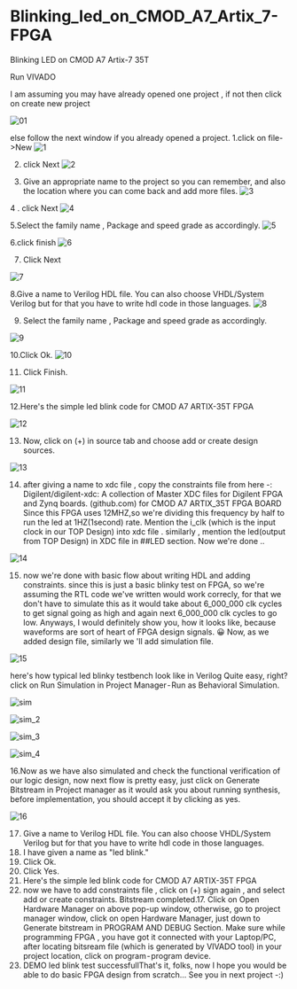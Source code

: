 # Blinking_led_on_CMOD_A7_Artix_7-FPGA
Blinking LED on CMOD A7 Artix-7 35T

Run VIVADO

I am assuming you may have already opened one project , if not then click on create new project

![01](https://user-images.githubusercontent.com/98607828/225977020-ee7f008a-b02f-4dac-9c61-df75a94231d5.jpg)

else
follow the next window if you already opened a project.
1.click on file->New
![1](https://user-images.githubusercontent.com/98607828/225977035-8bc01f1f-c4de-49f2-b3a6-65266a00466d.jpg)

  
2. click Next
 ![2](https://user-images.githubusercontent.com/98607828/225977298-ea52197a-dfb6-46d0-992c-9549622328e8.jpg)

 
3. Give an appropriate name to the project so you can remember, and also the location where you can come back and add more files.
![3](https://user-images.githubusercontent.com/98607828/225977345-63a67884-c7b1-4bd2-afb5-f1a241969294.jpg)

4 . click Next
![4](https://user-images.githubusercontent.com/98607828/225977417-6d778de9-311c-4866-af79-9c63bc4745a3.jpg)

5.Select the family name , Package and speed grade as accordingly.
![5](https://user-images.githubusercontent.com/98607828/225977518-2b7ee665-7553-47ab-9645-1ae96ed8c3b4.jpg)



6.click finish
![6](https://user-images.githubusercontent.com/98607828/225977683-15026cde-c50d-4228-aeec-843d7e063246.jpg)


7. Click Next

![7](https://user-images.githubusercontent.com/98607828/225977785-b9cc5851-acb7-4372-a60a-b6a6ade30226.jpg)

8.Give a name to Verilog HDL file. You can also choose VHDL/System Verilog but for that you have to write hdl code in those languages.
  ![8](https://user-images.githubusercontent.com/98607828/225977844-414071bd-7da6-4028-9861-60dcffc0eafd.jpg)


9. Select the family name , Package and speed grade as accordingly.

![9](https://user-images.githubusercontent.com/98607828/225977921-52b4d8ed-d6a7-41b4-a524-975393c4a346.jpg)


10.Click Ok.
![10](https://user-images.githubusercontent.com/98607828/225977973-47e30343-a0f1-42ed-9ccd-587fbf125da1.jpg)

11. Click Finish.

![11](https://user-images.githubusercontent.com/98607828/225978089-88201c90-f41e-4f3d-8828-2aff822797aa.jpg)


12.Here's the simple led blink code for CMOD A7 ARTIX-35T FPGA

  ![12](https://user-images.githubusercontent.com/98607828/225978153-38b24f94-4504-42cf-b36a-a482df28d46b.jpg)




13. Now, click on (+) in source tab and choose add or create design sources.


![13](https://user-images.githubusercontent.com/98607828/225978361-8f9bd540-61ae-4c08-8610-e60512f45498.jpg)


14. after giving a name to xdc file , copy the constraints file from here -:
Digilent/digilent-xdc: A collection of Master XDC files for Digilent FPGA and Zynq boards. (github.com)
for CMOD A7 ARTIX_35T FPGA BOARD
Since this FPGA uses 12MHZ,so we're dividing this frequency by half to run the led at 1HZ(1second) rate.
Mention the i_clk (which is the input clock in our TOP Design) into xdc file .
similarly , mention the led(output from TOP Design) in XDC file in ##LED section.
Now we're done ..

![14](https://user-images.githubusercontent.com/98607828/225978408-c9840f8e-0dba-4c01-9f62-d2785d15e46c.jpg)


15. now we're done with basic flow about writing HDL and adding constraints.
since this is just a basic blinky test on FPGA, so we're assuming the RTL code we've written would work correcly, for that we don't have to simulate this as it would take about 6_000_000 clk cycles to get signal going as high and again next 6_000_000 clk cycles to go low.
Anyways, I would definitely show you, how it looks like, because waveforms are sort of heart of FPGA design signals. 😀
Now, as we added design file, similarly we 'll add simulation file.

 ![15](https://user-images.githubusercontent.com/98607828/225978515-5cebd709-c174-4a92-95dc-0616be13afab.jpg)
 
 here's how typical led blinky testbench look like in Verilog
Quite easy, right?
click on Run Simulation in Project Manager - Run as Behavioral Simulation.

![sim](https://user-images.githubusercontent.com/98607828/225978810-780e9210-8bfd-4141-bb2e-f6c6064103d7.jpg)


![sim_2](https://user-images.githubusercontent.com/98607828/225978790-ae898dbe-f74c-4203-9342-15c5fed21294.jpg)

![sim_3](https://user-images.githubusercontent.com/98607828/225978823-9421de1e-0bd3-453b-b492-5d7c5c6e504f.jpg)

![sim_4](https://user-images.githubusercontent.com/98607828/225978858-661d9bfb-c5db-4be2-8856-4d4fcbbf456b.jpg)


16.Now as we have also simulated and check the functional verification of our logic design, now next flow is pretty easy, just click on Generate Bitstream in Project manager as it would ask you about running synthesis, before implementation, you should accept it by clicking as yes.


![16](https://user-images.githubusercontent.com/98607828/225978954-d3a46b94-1773-4668-a75d-244b170555ec.jpg)



17. Give a name to Verilog HDL file. You can also choose VHDL/System Verilog but for that you have to write hdl code in those languages.
18. I have given a name as "led blink."
19. Click Ok.
20. Click Yes.
21. Here's the simple led blink code for CMOD A7 ARTIX-35T FPGA
22. now we have to add constraints file , click on (+) sign again , and select add or create constraints.
Bitstream completed.17. Click on Open Hardware Manager on above pop-up window, otherwise, go to project manager window, click on open Hardware Manager, just down to Generate bitstream in PROGRAM AND DEBUG Section.
Make sure while programming FPGA , you have got it connected with your Laptop/PC, after locating bitsream file (which is generated by VIVADO tool) in your project location, click on program - program device.
18. DEMO
led blink test successfullThat's it, folks, now I hope you would be able to do basic FPGA design from scratch...
See you in next project -:)
